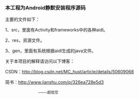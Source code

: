 <h3>本工程为Android静默安装程序源码</h3>

主要的文件如下：

1、src，里面有Activity和frameworks中的各种aidl。

2、res，资源文件。

3、gen，里面有系统根据aidl生成的java文件。


关于本项目的解释请访问以下博客：
<br />

CSDN：http://blog.csdn.net/MC_hust/article/details/50609068

简书：http://www.jianshu.com/p/326ea728e5d3



                   ————超低空
